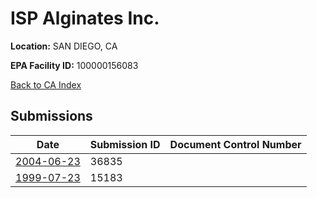 # ISP Alginates Inc.

**Location:** SAN DIEGO, CA

**EPA Facility ID:** 100000156083

[Back to CA Index](../../index.md)

## Submissions

| Date | Submission ID | Document Control Number |
|------|--------------|-------------------------|
| [2004-06-23](submissions/36835.md) | 36835 |  |
| [1999-07-23](submissions/15183.md) | 15183 |  |
